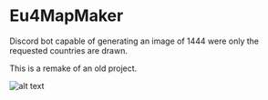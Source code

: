 # Eu4MapMaker
Discord bot capable of generating an image of 1444 were only the requested countries are drawn.

This is a remake of an old project.

![alt text](relative%20path/example.png?raw=true)
